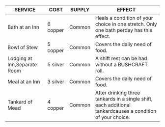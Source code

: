 | SERVICE                      | COST                 | SUPPLY   | EFFECT                                                                                                                                           |
| ---------------------------- | -------------------- | -------- | ------------------------------------------------------------------------------------------------------------------------------------------------ |
| Bath at an Inn               | 6 copper             | Common   | Heals a condition of your choice in one stretch. Only one bath perday has this effect.                                                           |
| Bowl of Stew                 | 5 copper             | Common   | Covers the daily need of food.                                                                                                                   |
| Lodging at Inn,Separate Room | 5 silver             | Common   | A shift rest can be had without a BUSHCRAFT roll.                                                                                                |
| Meal at an Inn               | 3 silver             | Common   | Covers the daily need of food.                                                                                                                   |
| Tankard of Mead              | 4 copper             | Common   | After drinking three tankards in a single shift, each additional tankardcauses a condition of your choice.                                       |
